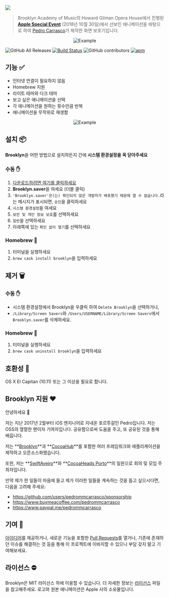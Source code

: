 ![](https://github.com/pedrommcarrasco/Brooklyn/blob/master/Design/logo.jpg?raw=true)

> Brooklyn Academy of Music의 Howard Gilman Opera House에서 진행된 **[Apple Special Event](https://www.youtube.com/watch?v=bfHEnw6Rm-4)** (2018년 10월 30일)에서 선보인 애니메이션을 바탕으로 하여 [Pedro Carrasco](https://twitter.com/pedrommcarrasco)가 제작한 화면 보호기입니다.

<p align="center">
    <img src="https://github.com/pedrommcarrasco/Brooklyn/blob/master/Design/showcase.gif?raw=true" alt="Example"/>
</p>

![GitHub All Releases](https://img.shields.io/github/downloads/pedrommcarrasco/brooklyn/total.svg) [![Build Status](https://travis-ci.org/pedrommcarrasco/Brooklyn.svg?branch=master)](https://travis-ci.org/pedrommcarrasco/Brooklyn) ![GitHub contributors](https://img.shields.io/github/contributors/pedrommcarrasco/brooklyn.svg) [![apm](https://img.shields.io/apm/l/vim-mode.svg)](https://github.com/pedrommcarrasco/Brooklyn/blob/master/LICENSE)

## 기능 ✅

* 인터넷 연결이 필요하지 않음
* Homebrew 지원
* 라이트 테마와 다크 테마
* 보고 싶은 애니메이션을 선택
* 각 애니메이션을 원하는 횟수만큼 반복
* 애니메이션을 무작위로 재생함

<p align="center">
    <img src="https://github.com/pedrommcarrasco/Brooklyn/blob/master/Design/preferenceMenu.png?raw=true" alt="Example"/>
</p>

## 설치 📦

**Brooklyn**을 어떤 방법으로 설치하든지 간에 **시스템 환경설정을 꼭 닫아주세요**

### 수동 :hand:

1. [다운로드하려면 여기를 클릭하세요](https://github.com/pedrommcarrasco/Brooklyn/releases/download/2.0.1/Brooklyn.saver.zip)
2. **Brooklyn.saver**을 여세요 (더블 클릭)
3. `'Brooklyn.saver'은(는) 확인되지 않은 개발자가 배포했기 때문에 열 수 없습니다.`라는 메시지가 표시되면, `승인`을 클릭하세요
4. `시스템 환경설정`을 여세요
5. `보안 및 개인 정보 보호`를 선택하세요
6. `일반`을 선택하세요
7. 아래쪽에 있는 `확인 없이 열기`를 선택하세요

### Homebrew 🍺

1. 터미널을 실행하세요
2. `brew cask install brooklyn`을 입력하세요

## 제거 🗑️

### 수동 :hand:

- 시스템 환경설정에서 Brooklyn을 우클릭 하여 `Delete Brooklyn`을 선택하거나,
- `/Library/Screen Savers`와 `/Users/USERNAME/Library/Screen Savers`에서 `Brooklyn.saver`를 삭제하세요.

### Homebrew 🍺

1. 터미널을 실행하세요
2. `brew cask uninstall brooklyn`을 입력하세요

## 호환성 🔧

OS X El Capitan (10.11) 또는 그 이상을 필요로 합니다.

## Brooklyn 지원 ❤️

안녕하세요 👋

저는 지난 2017년 2월부터 iOS 엔지니어로 지내온 포르투갈인 Pedro입니다. 저는 OSS의 열렬한 팬이자 기여자입니다. 공유함으로써 도움을 주고, 또 공유된 것을 통해 배웁니다.

저는 **[Brooklyn](https://github.com/pedrommcarrasco/Brooklyn)**과 **[CocoaHub](https://cocoahub.app)**를 포함한 여러 프레임워크와 애플리케이션을 제작하고 오픈소스화했습니다.

또한, 저는 **[SwiftAveiro](https://swiftaveiro.xyz)**와 **[CocoaHeads Porto](https://www.meetup.com/CocoaHeads-Porto/)**의 일원으로 회의 및 모임 주최자입니다.

만약 제가 한 일들이 마음에 들고 제가 이러한 일들을 계속하는 것을 돕고 싶으시다면, 다음을 고려해 주세요:
* https://github.com/users/pedrommcarrasco/sponsorship
* https://www.buymeacoffee.com/pedrommcarrasco
* https://www.paypal.me/pedrommcarrasco


## 기여 🙌 

[아이디어](https://github.com/pedrommcarrasco/Brooklyn/issues?q=is%3Aissue+is%3Aopen+sort%3Aupdated-desc)를 제공하거나, 새로운 기능을 포함한 [Pull Requests](https://github.com/pedrommcarrasco/Brooklyn/pulls?q=is%3Apr+is%3Aopen+sort%3Aupdated-desc)를 열거나, 기존에 존재하던 이슈를 해결하는 것 등을 통해 이 프로젝트에 이바지할 수 있으니 부담 갖지 말고 기여해보세요.

## 라이선스 ⛔

Brooklyn은 MIT 라이선스 하에 이용할 수 있습니다. 더 자세한 정보는 [라이선스](https://github.com/pedrommcarrasco/Brooklyn/blob/master/LICENSE) 파일을 참고해주세요. 로고와 원본 애니메이션은 Apple 사의 소유물입니다.